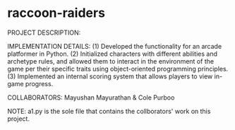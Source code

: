 # raccoon-raiders
PROJECT DESCRIPTION: 

IMPLEMENTATION DETAILS:
(1) Developed the functionality for an arcade platformer in Python. (2) Initialized characters with different abilities and archetype rules, and allowed them to interact in the environment of the game per their specific traits using object-oriented programming principles. (3) Implemented an internal scoring system that allows players to view in-game progress.

COLLABORATORS: Mayushan Mayurathan & Cole Purboo

NOTE: a1.py is the sole file that contains the collborators' work on this project.
